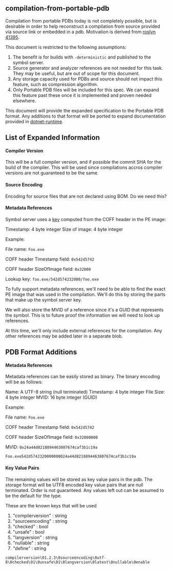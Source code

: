 ## compilation-from-portable-pdb

Compilation from portable PDBs today is not completely possible, but is desirable in order to help reconstruct a compilation from source provided via source link or embedded in a pdb. Motivation is derived from [roslyn 41395](https://github.com/dotnet/roslyn/issues/41395).

This document is restricted to the following assumptions:

1. The benefit is for builds with `-deterministic` and published to the symbol server.
2. Source generator and analyzer references are not needed for this task. They may be useful, but are out of scope for this document.
3. Any storage capacity used for PDBs and source should not impact this feature, such as compression algorithm.
4. Only Portable PDB files will be included for this spec. We can expand this feature past these once it is implemented and proven needed elsewhere.

This document will provide the expanded specification to the Portable PDB format. Any additions to that format will be ported to expand documentation provided in [dotnet-runtime](https://github.com/jnm2/dotnet-runtime/blob/26efe3467741fe2a85780b2d2cd18875af6ebd98/docs/design/specs/PortablePdb-Metadata.md#source-link-c-and-vb-compilers).

## List of Expanded Information

#### Compiler Version

This will be a full compiler version, and if possible the commit SHA for the build of the compiler. This will be used since compilations accros compiler versions are not guaranteed to be the same.

#### Source Encoding

Encoding for source files that are not declared using BOM. Do we need this?

#### Metadata References

Symbol server uses a [key](https://github.com/dotnet/symstore/blob/master/docs/specs/SSQP_Key_Conventions.md#pe-timestamp-filesize) computed from the COFF header in the PE image:

Timestamp: 4 byte integer
Size of image: 4 byte integer

Example:

File name: `Foo.exe`

COFF header Timestamp field: `0x542d5742`

COFF header SizeOfImage field: `0x32000`

Lookup key: `foo.exe/542d574232000/foo.exe`

To fully support metadata references, we'll need to be able to find the exact PE image that was used in the compilation. We'll do this by storing the parts that make up the symbol server key.

We will also store the MVID of a reference since it's a GUID that represents the symbol. This is to future proof the information we will need to look up references.

At this time, we'll only include external references for the compilation. Any other references may be added later in a separate blob.

## PDB Format Additions

#### Metadata References

Metadata references can be easily stored as binary. The binary encoding will be as follows:

Name: A UTF-8 string (null terminated)
Timestamp: 4 byte integer
File Size: 4 byte integer
MVID: 16 byte integer (GUID)

Example:

File name: `Foo.exe`

COFF header Timestamp field: `0x542d5742`

COFF header SizeOfImage field: `0x32000000`

MVID: `0x24a44d8218894463807674caf3b1c19a`

`Foo.exe542d5742320000000024a44d8218894463807674caf3b1c19a`

#### Key Value Pairs

The remaining values will be stored as key value pairs in the pdb. The storage format will be UTF8 encoded key value pairs that are null terminated. Order is not guaranteed. Any values left out can be assumed to be the default for the type.

These are the known keys that will be used

1. "compilerversion" : string
2. "sourceencoding" : string
3. "checked" : bool
4. "unsafe" : bool
5. "langversion" : string
6. "nullable" : string
7. "define" : string

`compilerversion\01.2.3\0sourceencoding\0utf-8\0checked\01\0unsafe\01\0langversion\0latest\0nullable\0enable`
